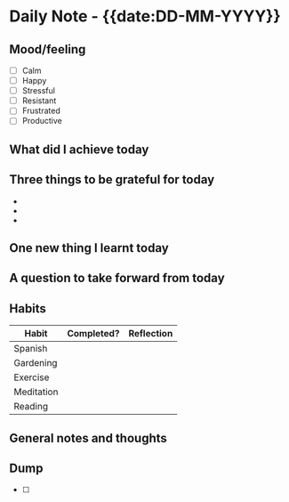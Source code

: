 # Daily Note - {{date:DD-MM-YYYY}}

## Mood/feeling
- [ ] Calm 
- [ ]  Happy 
- [ ]  Stressful 
- [ ]  Resistant
- [ ]  Frustrated
- [ ]  Productive

## What did I achieve today

## Three things to be grateful for today
- 
-
-
	
## One new thing I learnt today

## A question to take forward from today

## Habits
Habit | Completed? | Reflection
-----| ------------|---------
Spanish || 
Gardening ||
Exercise ||
Meditation ||
Reading || 


## General notes and thoughts

## Dump
- [ ] 